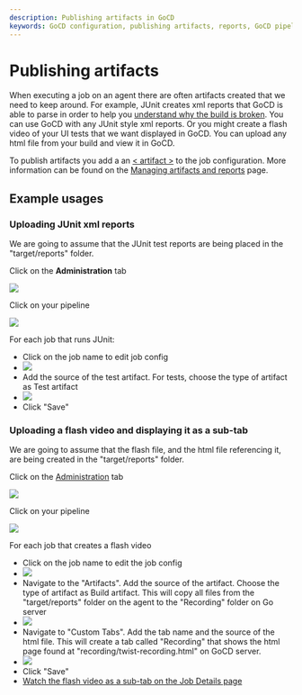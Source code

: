 ```yaml
---
description: Publishing artifacts in GoCD
keywords: GoCD configuration, publishing artifacts, reports, GoCD pipeline, job configuration,
---
```


# Publishing artifacts

When executing a job on an agent there are often artifacts created that we need to keep around. For example, JUnit creates xml reports that GoCD is able to parse in order to help you [understand why the build is broken](../../faq/dev_understand_why_build_broken.html). You can use GoCD with any JUnit style xml reports. Or you might create a flash video of your UI tests that we want displayed in GoCD. You can upload any html file from your build and view it in GoCD.

To publish artifacts you add a an [< artifact >](configuration_reference.html#artifact) to the job configuration. More information can be found on the [Managing artifacts and reports](managing_artifacts_and_reports.html) page.

## Example usages

### Uploading JUnit xml reports

We are going to assume that the JUnit test reports are being placed in the "target/reports" folder.

Click on the **Administration** tab

![](../../images/topnav_admin.png)

Click on your pipeline

![](../../images/2_click_pipeline.png)

For each job that runs JUnit:

-   Click on the job name to edit job config
-   ![](../../images/3_click_edit_job.png)
-   Add the source of the test artifact. For tests, choose the type of artifact as Test artifact
-   ![](../../images/4_add_test_artifacts_tag.png)
-   Click "Save"

### Uploading a flash video and displaying it as a sub-tab

We are going to assume that the flash file, and the html file referencing it, are being created in the "target/reports" folder.

Click on the [Administration](../../navigation/administration_page.html) tab

![](../../images/topnav_admin.png)

Click on your pipeline

![](../../images/2_click_pipeline.png)

For each job that creates a flash video

-   Click on the job name to edit the job config
-   ![](../../images/3_click_edit_job.png)
-   Navigate to the "Artifacts". Add the source of the artifact. Choose the type of artifact as Build artifact. This will copy all files from the "target/reports" folder on the agent to the "Recording" folder on Go server
-   ![](../../images/7_add_artifact_section.png)
-   Navigate to "Custom Tabs". Add the tab name and the source of the html file. This will create a tab called "Recording" that shows the html page found at "recording/twist-recording.html" on GoCD server.
-   ![](../../images/8_add_tab_section.png)
-   Click "Save"
-   [Watch the flash video as a sub-tab on the Job Details page](../../faq/dev_see_artifact_as_tab.html)
